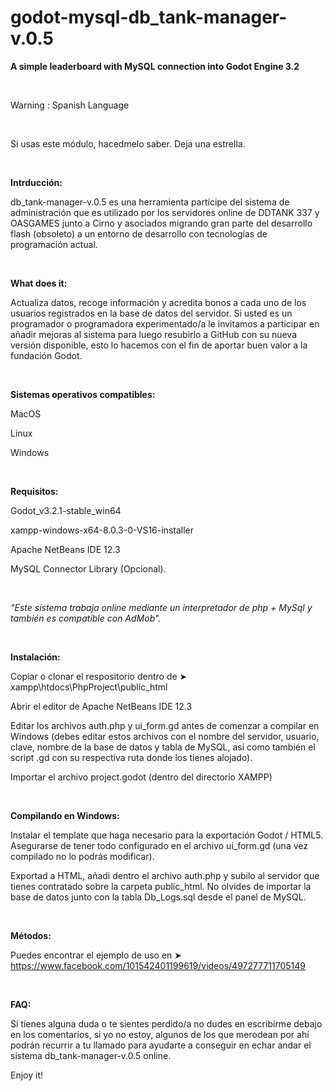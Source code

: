 # godot-mysql-db_tank-manager-v.0.5
<b>A simple leaderboard with MySQL connection into Godot Engine 3.2</b>

</br>

Warning : Spanish Language

</br>

Si usas este módulo, hacedmelo saber. Deja una estrella. 

</br>

<b>Intrducción:</b>

db_tank-manager-v.0.5 es una herramienta partícipe del sistema de administración que es utilizado por los servidores online de DDTANK 337 y OASGAMES junto a Cirno y asociados migrando gran parte del desarrollo flash (obsoleto) a un entorno de desarrollo con tecnologías de programación actual.

</br>

<b>What does it:</b>

Actualiza datos, recoge información y acredita bonos a cada uno de los usuarios registrados en la base de datos del servidor. Si usted es un programador o programadora experimentado/a le invitamos a participar en añadir mejoras al sistema para luego resubirlo a GitHub con su nueva versión disponible, esto lo hacemos con el fin de aportar buen valor a la fundación Godot.

</br>

<b>Sistemas operativos compatibles:</b> 

MacOS

Linux

Windows

</br>

<b>Requisitos:</b>

Godot_v3.2.1-stable_win64

xampp-windows-x64-8.0.3-0-VS16-installer

Apache NetBeans IDE 12.3

MySQL Connector Library (Opcional).

</br>

<i>"Este sistema trabaja online mediante un interpretador de php + MySql y también es compatible con AdMob".</i>

</br>

<b>Instalación:</b>

Copiar o clonar el respositorio dentro de ➤ xampp\htdocs\PhpProject\public_html

Abrir el editor de Apache NetBeans IDE 12.3

Editar los archivos auth.php y ui_form.gd antes de comenzar a compilar en Windows (debes editar estos archivos con el nombre del servidor, usuario, clave, nombre de la base de datos y tabla de MySQL, así como también el script .gd con su respectiva ruta donde los tienes alojado).

Importar el archivo project.godot (dentro del directorio XAMPP)

</br>

<b>Compilando en Windows:</b>

Instalar el template que haga necesario para la exportación Godot / HTML5. Asegurarse de tener todo configurado en el archivo ui_form.gd (una vez compilado no lo podrás modificar).

Exportad a HTML, añadi dentro el archivo auth.php y subilo al servidor que tienes contratado sobre la carpeta public_html. No olvides de importar la base de datos junto con la tabla Db_Logs.sql desde el panel de MySQL.

</br>

<b>Métodos:</b>

Puedes encontrar el ejemplo de uso en ➤ https://www.facebook.com/101542401199619/videos/497277711705149

</br>

<b>FAQ:</b>

Si tienes alguna duda o te sientes perdido/a no dudes en escribirme debajo en los comentarios, si yo no estoy, algunos de los que merodean por ahí podrán recurrir a tu llamado para ayudarte a conseguir en echar andar el sistema db_tank-manager-v.0.5 online.

Enjoy it! 

 
